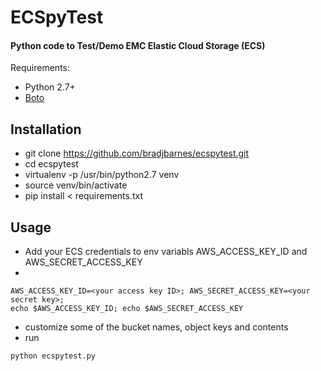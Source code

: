 # ECSpyTest

#### Python code to Test/Demo EMC Elastic Cloud Storage (ECS)

Requirements: 
* Python 2.7+
* [Boto](https://github.com/boto/boto)

## Installation
* git clone https://github.com/bradjbarnes/ecspytest.git
* cd ecspytest
* virtualenv -p /usr/bin/python2.7 venv
* source venv/bin/activate
* pip install < requirements.txt

## Usage


* Add your ECS credentials to env variabls AWS_ACCESS_KEY_ID and AWS_SECRET_ACCESS_KEY
* 
```
AWS_ACCESS_KEY_ID=<your access key ID>; AWS_SECRET_ACCESS_KEY=<your secret key>;
echo $AWS_ACCESS_KEY_ID; echo $AWS_SECRET_ACCESS_KEY
``` 
* customize some of the bucket names, object keys and contents  
* run 
``` 
python ecspytest.py
```
